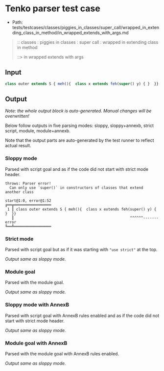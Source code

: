 # Tenko parser test case

- Path: tests/testcases/classes/piggies_in_classes/super_call/wrapped_in_extending_class_in_method/in_wrapped_extends_with_args.md

> :: classes : piggies in classes : super call : wrapped in extending class in method
>
> ::> in wrapped extends with args

## Input

`````js
class outer extends S { meh(){  class x extends feh(super() y) { }  }}
`````

## Output

_Note: the whole output block is auto-generated. Manual changes will be overwritten!_

Below follow outputs in five parsing modes: sloppy, sloppy+annexb, strict script, module, module+annexb.

Note that the output parts are auto-generated by the test runner to reflect actual result.

### Sloppy mode

Parsed with script goal and as if the code did not start with strict mode header.

`````
throws: Parser error!
  Can only use `super()` in constructors of classes that extend another class

start@1:0, error@1:52
╔══╦═════════════════
 1 ║ class outer extends S { meh(){  class x extends feh(super() y) { }  }}
   ║                                                     ^^^^^^------- error
╚══╩═════════════════

`````

### Strict mode

Parsed with script goal but as if it was starting with `"use strict"` at the top.

_Output same as sloppy mode._

### Module goal

Parsed with the module goal.

_Output same as sloppy mode._

### Sloppy mode with AnnexB

Parsed with script goal with AnnexB rules enabled and as if the code did not start with strict mode header.

_Output same as sloppy mode._

### Module goal with AnnexB

Parsed with the module goal with AnnexB rules enabled.

_Output same as sloppy mode._
